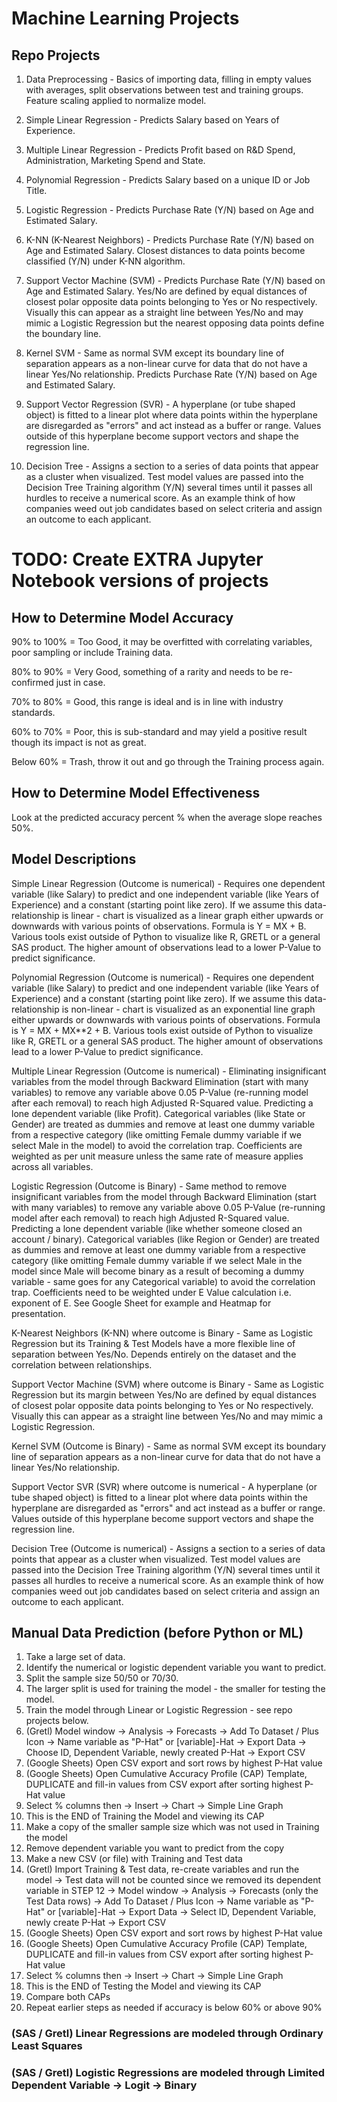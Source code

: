 # Machine Learning Projects

## Repo Projects

1. Data Preprocessing - Basics of importing data, filling in empty values with averages, split observations between test and training groups. Feature scaling applied to normalize model.

2. Simple Linear Regression - Predicts Salary based on Years of Experience.

3. Multiple Linear Regression - Predicts Profit based on R&D Spend, Administration, Marketing Spend and State.

4. Polynomial Regression - Predicts Salary based on a unique ID or Job Title.

5. Logistic Regression - Predicts Purchase Rate (Y/N) based on Age and Estimated Salary.

6. K-NN (K-Nearest Neighbors) - Predicts Purchase Rate (Y/N) based on Age and Estimated Salary. Closest distances to data points become classified (Y/N) under K-NN algorithm.

7. Support Vector Machine (SVM) - Predicts Purchase Rate (Y/N) based on Age and Estimated Salary. Yes/No are defined by equal distances of closest polar opposite data points belonging to Yes or No respectively. Visually this can appear as a straight line between Yes/No and may mimic a Logistic Regression but the nearest opposing data points define the boundary line.

8. Kernel SVM - Same as normal SVM except its boundary line of separation appears as a non-linear curve for data that do not have a linear Yes/No relationship. Predicts Purchase Rate (Y/N) based on Age and Estimated Salary.

9. Support Vector Regression (SVR) - A hyperplane (or tube shaped object) is fitted to a linear plot where data points within the hyperplane are disregarded as "errors" and act instead as a buffer or range. Values outside of this hyperplane become support vectors and shape the regression line.

10. Decision Tree - Assigns a section to a series of data points that appear as a cluster when visualized. Test model values are passed into the Decision Tree Training algorithm (Y/N) several times until it passes all hurdles to receive a numerical score. As an example think of how companies weed out job candidates based on select criteria and assign an outcome to each applicant.



# TODO: Create EXTRA Jupyter Notebook versions of projects



## How to Determine Model Accuracy

90% to 100% = Too Good, it may be overfitted with correlating variables, poor sampling or include Training data.

80% to 90% = Very Good, something of a rarity and needs to be re-confirmed just in case.

70% to 80% = Good, this range is ideal and is in line with industry standards.

60% to 70% = Poor, this is sub-standard and may yield a positive result though its impact is not as great.

Below 60% = Trash, throw it out and go through the Training process again.



## How to Determine Model Effectiveness

Look at the predicted accuracy percent % when the average slope reaches 50%.



## Model Descriptions

Simple Linear Regression (Outcome is numerical) - Requires one dependent variable (like Salary) to predict and one independent variable (like Years of Experience) and a constant (starting point like zero). If we assume this data-relationship is linear - chart is visualized as a linear graph either upwards or downwards with various points of observations. Formula is Y = MX + B. Various tools exist outside of Python to visualize like R, GRETL or a general SAS product. The higher amount of observations lead to a lower P-Value to predict significance.

Polynomial Regression (Outcome is numerical) - Requires one dependent variable (like Salary) to predict and one independent variable (like Years of Experience) and a constant (starting point like zero). If we assume this data-relationship is non-linear - chart is visualized as an exponential line graph either upwards or downwards with various points of observations. Formula is Y = MX + MX**2 + B. Various tools exist outside of Python to visualize like R, GRETL or a general SAS product. The higher amount of observations lead to a lower P-Value to predict significance.

Multiple Linear Regression (Outcome is numerical) - Eliminating insignificant variables from the model through Backward Elimination (start with many variables) to remove any variable above 0.05 P-Value (re-running model after each removal) to reach high Adjusted R-Squared value. Predicting a lone dependent variable (like Profit). Categorical variables (like State or Gender) are treated as dummies and remove at least one dummy variable from a respective category (like omitting Female dummy variable if we select Male in the model) to avoid the correlation trap. Coefficients are weighted as per unit measure unless the same rate of measure applies across all variables.

Logistic Regression (Outcome is Binary) - Same method to remove insignificant variables from the model through Backward Elimination (start with many variables) to remove any variable above 0.05 P-Value (re-running model after each removal) to reach high Adjusted R-Squared value. Predicting a lone dependent variable (like whether someone closed an account / binary). Categorical variables (like Region or Gender) are treated as dummies and remove at least one dummy variable from a respective category (like omitting Female dummy variable if we select Male in the model since Male will become binary as a result of becoming a dummy variable - same goes for any Categorical variable) to avoid the correlation trap. Coefficients need to be weighted under E Value calculation i.e. exponent of E. See Google Sheet for example and Heatmap for presentation.

K-Nearest Neighbors (K-NN) where outcome is Binary - Same as Logistic Regression but its Training & Test Models have a more flexible line of separation between Yes/No. Depends entirely on the dataset and the correlation between relationships.

Support Vector Machine (SVM) where outcome is Binary - Same as Logistic Regression but its margin between Yes/No are defined by equal distances of closest polar opposite data points belonging to Yes or No respectively. Visually this can appear as a straight line between Yes/No and may mimic a Logistic Regression.

Kernel SVM (Outcome is Binary) - Same as normal SVM except its boundary line of separation appears as a non-linear curve for data that do not have a linear Yes/No relationship.

Support Vector SVR (SVR) where outcome is numerical - A hyperplane (or tube shaped object) is fitted to a linear plot where data points within the hyperplane are disregarded as "errors" and act instead as a buffer or range. Values outside of this hyperplane become support vectors and shape the regression line.

Decision Tree (Outcome is numerical) - Assigns a section to a series of data points that appear as a cluster when visualized. Test model values are passed into the Decision Tree Training algorithm (Y/N) several times until it passes all hurdles to receive a numerical score. As an example think of how companies weed out job candidates based on select criteria and assign an outcome to each applicant.


## Manual Data Prediction (before Python or ML)

1. Take a large set of data.
2. Identify the numerical or logistic dependent variable you want to predict.
3. Split the sample size 50/50 or 70/30.
4. The larger split is used for training the model - the smaller for testing the model.
5. Train the model through Linear or Logistic Regression - see repo projects below.
6. (Gretl) Model window -> Analysis -> Forecasts -> Add To Dataset / Plus Icon -> Name variable as "P-Hat" or [variable]-Hat -> Export Data -> Choose ID, Dependent Variable, newly created P-Hat -> Export CSV
7. (Google Sheets) Open CSV export and sort rows by highest P-Hat value
8. (Google Sheets) Open Cumulative Accuracy Profile (CAP) Template, DUPLICATE and fill-in values from CSV export after sorting highest P-Hat value
9. Select % columns then -> Insert -> Chart -> Simple Line Graph
10. This is the END of Training the Model and viewing its CAP
11. Make a copy of the smaller sample size which was not used in Training the model
12. Remove dependent variable you want to predict from the copy
13. Make a new CSV (or file) with Training and Test data
14. (Gretl) Import Training & Test data, re-create variables and run the model -> Test data will not be counted since we removed its dependent variable in STEP 12 -> Model window -> Analysis -> Forecasts (only the Test Data rows) -> Add To Dataset / Plus Icon -> Name variable as "P-Hat" or [variable]-Hat -> Export Data -> Select ID, Dependent Variable, newly create P-Hat -> Export CSV
15. (Google Sheets) Open CSV export and sort rows by highest P-Hat value
16. (Google Sheets) Open Cumulative Accuracy Profile (CAP) Template, DUPLICATE and fill-in values from CSV export after sorting highest P-Hat value
17. Select % columns then -> Insert -> Chart -> Simple Line Graph
18. This is the END of Testing the Model and viewing its CAP
19. Compare both CAPs
20. Repeat earlier steps as needed if accuracy is below 60% or above 90%



### (SAS / Gretl) Linear Regressions are modeled through Ordinary Least Squares

### (SAS / Gretl) Logistic Regressions are modeled through Limited Dependent Variable -> Logit -> Binary
